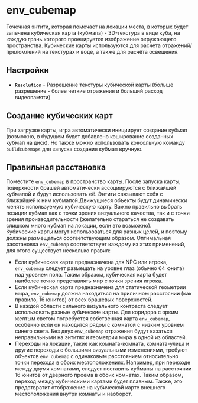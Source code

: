 # env_cubemap
Точечная энтити, которая помечает на локации места, в которых будет запечена кубическая карта (кубмапа) - 3D-текстура в виде куба, на каждую грань которого проецируется изображение окружающего пространства. Кубические карты используются для расчета отражений/преломлений на текстурах и воде, а также для расчёта освещения.

## Настройки
- **`Resolution`** - Разрешение текстуры кубической карты (больше разрешение - более четкие отражения и больший расход видеопамяти)

## Создание кубических карт
При загрузке карты, игра автоматически инициирует создание кубмап (возможно, в будущем будет добавлено кэширование созданных кубмап на диск). Но также можно использовать консольную команду `buildcubemaps` для запуска создания кубмап вручную.

## Правильная расстановка
Поместите `env_cubemap` в пространство карты. После запуска карты, поверхности брашей автоматически ассоциируются с ближайшей кубмапой и будут использовать её. Энтити связывают себя с ближайшей к ним кубмапой.Движущиеся объекты будут динамически менять используемую кубическую карту. Важно правильно выбрать позиции кубмап как с точки зрения визуального качества, так и с точки зрения производительности (желательно стараться не создавать слишком много кубмап на локации, если это возможно).  
Кубические карты могут использоваться для разных целей, и поэтому должны размещаться соответствующим образом. Оптимальная расстановка `env_cubemap` соответствует каждому из этих применений, для этого существует несколько правил:
- Если кубическая карта предназначена для NPC или игрока, `env_cubemap` следует размещать на уровне глаз (обычно 64 юнита) над уровнем пола. Таким образом, кубическая карта будет наиболее точно представлять мир с точки зрения игрока.
- Если кубическая карта предназначена для статической геометрии мира, `env_cubemap` должна находиться на приличном расстоянии (как правило, 16 юнитов) от всех брашевых поверхностей.
- В каждой области сильного визуального контраста следует использовать разные кубические карты. Для коридора с ярким желтым светом потребуется собственная карта `env_cubemap`, особенно если он находится рядом с комнатой с низким уровнем синего света. Без двух `env_cubemap` отражения будут казаться неправильными на энтитях и геометрии мира в одной из областей.
- Переходы на локации, такие как комната-комната, комната-улица и другие переходы с большими визуальными изменениями, требуют объектов `env_cubemap` с одинаковым расстоянием относительно точки перехода в обоих местоположениях. Например, при переходе между двумя комнатами, следует поставить кубмапы на расстоянии 16 юнитов от дверного проема в обоих комнатах. Таким образом, переход между кубическими картами будет плавным. Также, это предотвратит отображение на кубической карте внешнего местоположения внутри комнаты и наоборот. 
